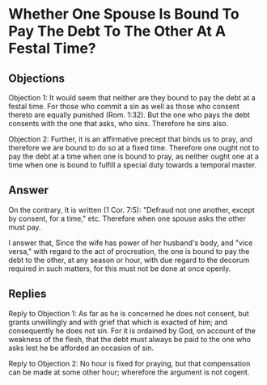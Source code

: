 # Whether One Spouse Is Bound To Pay The Debt To The Other At A Festal Time?

## Objections

Objection 1: It would seem that neither are they bound to pay the debt at a festal time. For those who commit a sin as well as those who consent thereto are equally punished (Rom. 1:32). But the one who pays the debt consents with the one that asks, who sins. Therefore he sins also.

Objection 2: Further, it is an affirmative precept that binds us to pray, and therefore we are bound to do so at a fixed time. Therefore one ought not to pay the debt at a time when one is bound to pray, as neither ought one at a time when one is bound to fulfill a special duty towards a temporal master.

## Answer

On the contrary, It is written (1 Cor. 7:5): "Defraud not one another, except by consent, for a time," etc. Therefore when one spouse asks the other must pay.

I answer that, Since the wife has power of her husband's body, and "vice versa," with regard to the act of procreation, the one is bound to pay the debt to the other, at any season or hour, with due regard to the decorum required in such matters, for this must not be done at once openly.

## Replies

Reply to Objection 1: As far as he is concerned he does not consent, but grants unwillingly and with grief that which is exacted of him; and consequently he does not sin. For it is ordained by God, on account of the weakness of the flesh, that the debt must always be paid to the one who asks lest he be afforded an occasion of sin.

Reply to Objection 2: No hour is fixed for praying, but that compensation can be made at some other hour; wherefore the argument is not cogent.